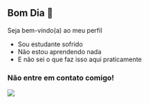 ## Bom Dia 👋

Seja bem-vindo(a) ao meu perfil

- Sou estudante sofrido
- Não estou aprendendo nada
- E não sei o que faz isso aqui praticamente

### Não entre em contato comigo!

![](https://media1.tenor.com/m/_kI7sx9KsYEAAAAd/halo-master-chief.gif)

